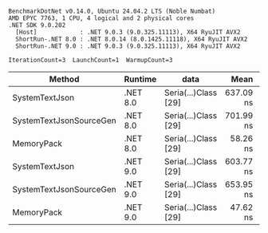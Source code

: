 ```

BenchmarkDotNet v0.14.0, Ubuntu 24.04.2 LTS (Noble Numbat)
AMD EPYC 7763, 1 CPU, 4 logical and 2 physical cores
.NET SDK 9.0.202
  [Host]            : .NET 9.0.3 (9.0.325.11113), X64 RyuJIT AVX2
  ShortRun-.NET 8.0 : .NET 8.0.14 (8.0.1425.11118), X64 RyuJIT AVX2
  ShortRun-.NET 9.0 : .NET 9.0.3 (9.0.325.11113), X64 RyuJIT AVX2

IterationCount=3  LaunchCount=1  WarmupCount=3  

```
| Method                  | Runtime  | data                 | Mean      | Error      | StdDev   | Min       | Max       | Gen0   | Allocated |
|------------------------ |--------- |--------------------- |----------:|-----------:|---------:|----------:|----------:|-------:|----------:|
| SystemTextJson          | .NET 8.0 | Seria(...)Class [29] | 637.09 ns |  13.577 ns | 0.744 ns | 636.29 ns | 637.77 ns | 0.0229 |     392 B |
| SystemTextJsonSourceGen | .NET 8.0 | Seria(...)Class [29] | 701.99 ns | 112.720 ns | 6.179 ns | 696.06 ns | 708.39 ns | 0.0277 |     464 B |
| MemoryPack              | .NET 8.0 | Seria(...)Class [29] |  58.26 ns |   3.005 ns | 0.165 ns |  58.07 ns |  58.36 ns | 0.0072 |     120 B |
| SystemTextJson          | .NET 9.0 | Seria(...)Class [29] | 603.77 ns |  41.634 ns | 2.282 ns | 601.97 ns | 606.34 ns | 0.0229 |     392 B |
| SystemTextJsonSourceGen | .NET 9.0 | Seria(...)Class [29] | 653.95 ns |  48.376 ns | 2.652 ns | 651.30 ns | 656.60 ns | 0.0277 |     464 B |
| MemoryPack              | .NET 9.0 | Seria(...)Class [29] |  47.62 ns |  17.903 ns | 0.981 ns |  46.53 ns |  48.43 ns | 0.0072 |     120 B |
